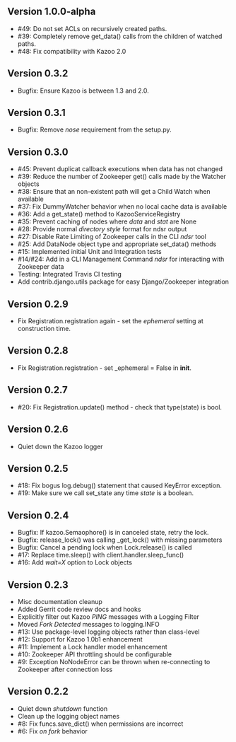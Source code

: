 ## Version 1.0.0-alpha
 * #49: Do not set ACLs on recursively created paths.
 * #39: Completely remove get_data() calls from the children of watched paths.
 * #48: Fix compatibility with Kazoo 2.0

## Version 0.3.2
 * Bugfix: Ensure Kazoo is between 1.3 and 2.0.

## Version 0.3.1
 * Bugfix: Remove *nose* requirement from the setup.py.

## Version 0.3.0
 * #45: Prevent duplicat callback executions when data has not changed
 * #39: Reduce the number of Zookeeper get() calls made by the Watcher objects
 * #38: Ensure that an non-existent path will get a Child Watch when available
 * #37: Fix DummyWatcher behavior when no local cache data is available
 * #36: Add a get_state() method to KazooServiceRegistry
 * #35: Prevent caching of nodes where *data* and *stat* are None
 * #28: Provide normal *directory style* format for ndsr output
 * #27: Disable Rate Limiting of Zookeeper calls in the CLI *ndsr* tool
 * #25: Add DataNode object type and appropriate set_data() methods
 * #15: Implemented initial Unit and Integration tests
 * #14/#24: Add in a CLI Management Command *ndsr* for interacting with Zookeeper data
 * Testing: Integrated Travis CI testing
 * Add contrib.django.utils package for easy Django/Zookeeper integration

## Version 0.2.9
 * Fix Registration.registration again - set the *ephemeral* setting at construction time.

## Version 0.2.8
 * Fix Registration.registration - set _ephemeral = False in __init__.

## Version 0.2.7
 * #20: Fix Registration.update() method - check that type(state) is bool.

## Version 0.2.6
 * Quiet down the Kazoo logger

## Version 0.2.5
 * #18: Fix bogus log.debug() statement that caused KeyError exception.
 * #19: Make sure we call set_state any time *state* is a boolean.

## Version 0.2.4
 * Bugfix: If kazoo.Semaophore() is in canceled state, retry the lock.
 * Bugfix: release_lock() was calling _get_lock() with missing parameters
 * Bugfix: Cancel a pending lock when Lock.release() is called
 * #17: Replace time.sleep() with client.handler.sleep_func()
 * #16: Add *wait=X* option to Lock objects

## Version 0.2.3
 *  Misc documentation cleanup
 *  Added Gerrit code review docs and hooks
 *  Explicitly filter out Kazoo *PING* messages with a Logging Filter
 *  Moved *Fork Detected* messages to logging.INFO
 *  #13: Use package-level logging objects rather than class-level
 *  #12: Support for Kazoo 1.0b1 enhancement
 *  #11: Implement a Lock handler model enhancement
 *  #10: Zookeeper API throttling should be configurable
 *  #9: Exception NoNodeError can be thrown when re-connecting to Zookeeper after connection loss

## Version 0.2.2
 *  Quiet down *shutdown* function
 *  Clean up the logging object names
 *  #8: Fix funcs.save_dict() when permissions are incorrect
 *  #6: Fix *on fork* behavior

